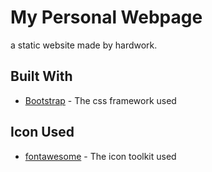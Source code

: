 # My Personal Webpage

a static website made by hardwork.


## Built With

* [Bootstrap](http://getbootstrap.com/) - The css framework used

## Icon Used

* [fontawesome](http://fontawesome.io/) - The icon toolkit used

